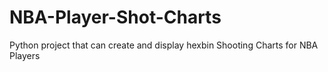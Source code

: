 # NBA-Player-Shot-Charts
Python project that can create and display hexbin Shooting Charts for NBA Players
